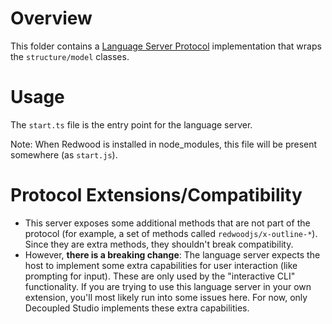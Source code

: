 # Overview

This folder contains a [Language Server Protocol](https://microsoft.github.io/language-server-protocol/) implementation that wraps the `structure/model` classes.

# Usage

The `start.ts` file is the entry point for the language server.

Note: When Redwood is installed in node_modules, this file will be present somewhere (as `start.js`).

# Protocol Extensions/Compatibility

- This server exposes some additional methods that are not part of the protocol (for example, a set of methods called `redwoodjs/x-outline-*`). Since they are extra methods, they shouldn't break compatibility.
- However, **there is a breaking change**: The language server expects the host to implement some extra capabilities for user interaction (like prompting for input). These are only used by the "interactive CLI" functionality. If you are trying to use this language server in your own extension, you'll most likely run into some issues here. For now, only Decoupled Studio implements these extra capabilities.
